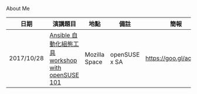About Me


| 日期       | 演講題目                                          | 地點          | 備註          | 簡報                  |
| -----------| ------------------------------------------------- | ------------- | ------------- | --------------------- |
| 2017/10/28 | [Ansible 自動化組態工具 workshop with openSUSE 101](https://goo.gl/acuUo1) | Mozilla Space | openSUSE x SA | https://goo.gl/acuUo1 | 
